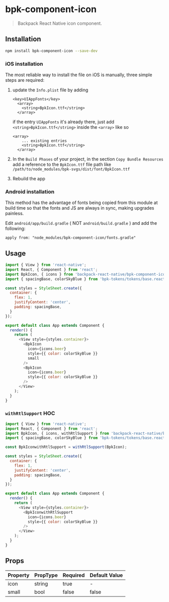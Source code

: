 # bpk-component-icon

> Backpack React Native icon component.

## Installation

```sh
npm install bpk-component-icon --save-dev
```

### iOS installation

The most reliable way to install the file on iOS is manually, three simple steps are required:
1. update the `Info.plist` file by adding
    ```
    <key>UIAppFonts</key>
      <array>
        <string>BpkIcon.ttf</string>
      </array>
    ```
    if the entry `UIAppFonts` it's already there, just add `<string>BpkIcon.ttf</string>` inside the `<array>` like so
    ```
    <array>
        ... existing entries
        <string>BpkIcon.ttf</string>
      </array>
    ```
2. In the `Build Phases` of your project, in the section `Copy Bundle Resources` add a reference to the `BpkIcon.ttf` file path like `/path/to/node_modules/bpk-svgs/dist/font/BpkIcon.ttf`

3. Rebuild the app

### Android installation

This method has the advantage of fonts being copied from this module at build time so that the fonts and JS are always in sync, making upgrades painless.

Edit `android/app/build.gradle` ( NOT `android/build.gradle` ) and add the following:

```
apply from: "node_modules/bpk-component-icon/fonts.gradle"
```

## Usage

```js
import { View } from 'react-native';
import React, { Component } from 'react';
import BpkIcon, { icons } from 'backpack-react-native/bpk-component-icon';
import { spacingBase, colorSkyBlue } from 'bpk-tokens/tokens/base.react.native';

const styles = StyleSheet.create({
  container: {
    flex: 1,
    justifyContent: 'center',
    padding: spacingBase,
  }
});

export default class App extends Component {
  render() {
    return (
      <View style={styles.container}>
        <BpkIcon
          icon={icons.beer}
          style={{ color: colorSkyBlue }}
          small
        />
        <BpkIcon
          icon={icons.beer}
          style={{ color: colorSkyBlue }}
        />
      </View>
    );
  }
}
```

### `withRtlSupport` HOC

```js
import { View } from 'react-native';
import React, { Component } from 'react';
import BpkIcon, { icons, withRtlSupport } from 'backpack-react-native/bpk-component-icon';
import { spacingBase, colorSkyBlue } from 'bpk-tokens/tokens/base.react.native';

const BpkIconwithRtlSupport = withRtlSupport(BpkIcon);

const styles = StyleSheet.create({
  container: {
    flex: 1,
    justifyContent: 'center',
    padding: spacingBase,
  }
});

export default class App extends Component {
  render() {
    return (
      <View style={styles.container}>
        <BpkIconwithRtlSupport
          icon={icons.beer}
          style={{ color: colorSkyBlue }}
        />
      </View>
    );
  }
}
```

## Props

| Property  | PropType  | Required | Default Value |
| --------- | --------- | -------- | ------------- |
| icon      | string    | true     | -             |
| small     | bool      | false    | false         |
